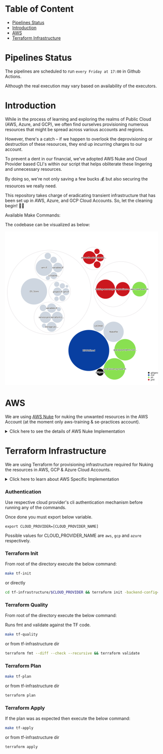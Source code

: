# Table of Content

- [Pipelines Status](#pipelines-status)
- [Introduction](#introduction)
- [AWS](#aws)
- [Terraform Infrastructure](#terraform-infrastructure)

# Pipelines Status

The pipelines are scheduled to run `every Friday at 17:00` in Github Actions.

Although the real execution may vary based on availability of the executors.

# Introduction

While in the process of learning and exploring the realms of Public Cloud (AWS, Azure, and GCP), we often find ourselves provisioning numerous resources that might be spread across various accounts and regions.

However, there's a catch – if we happen to overlook the deprovisioning or destruction of these resources, they end up incurring charges to our account.

To prevent a dent in our financial, we've adopted AWS Nuke and Cloud Provider based CLI's within our script that helps obliterate these lingering and unnecessary resources.

By doing so, we're not only saving a few bucks 💰 but also securing the resources we really need.

This repository takes charge of eradicating transient infrastructure that has been set up in AWS, Azure, and GCP Cloud Accounts. So, let the cleaning begin! 🚀🔥

Available Make Commands:

The codebase can be visualized as below:

![Visualization of the codebase](./diagram.svg)

# AWS

We are using [AWS Nuke](https://github.com/rebuy-de/aws-nuke) for nuking the unwanted resources in the AWS Account (at the moment only aws-training & se-practices account).

<details>
  <summary>Click here to see the details of AWS Nuke Implementation</summary>

### Table of Content

---

- [Considerations](#considerations)
- [Known Issues](#known-issues)
- [Prerequisite](#prerequisite)
- [Login to AWS Account](#login-to-aws-account)
- [AWS Nuke Execution](#aws-nuke-execution)
  - [On SE Practices Account](#on-se-practices-account)
    - [AWS Nuke Scan SE Practices](#aws-nuke-scan-se-practices)
    - [AWS Nuke Destroy SE Practices](#aws-nuke-destroy-se-practices)
  - [On Training Account](#on-training-account)
    - [AWS Nuke Scan Training](#aws-nuke-scan-training)
    - [AWS Nuke Destroy Training](#aws-nuke-destroy-training)
- [GitHub Actions](#github-actions)
- [To Do List](#to-do-list)

### Considerations

At the moment we are using two different yml configuration files per account for the below reasons, which may change in future:

- Separate config file to make it more readable
- Our current AWS IAM Credentials are configured to access resources only in the same account.

Below are the configuration files:
1. [training-account.yml](./training-account.yml) : 1234567890 - All the US regions & Global.
2. [se-practices-account.yml](./se-practices-account.yml) : 9087654321 - All regions & Global.

By default, not all AWS Regions are enabled hence when AWS-Nuke attempts to nuke the resources using the credentials we provided we get "401: AWS was not able to validate the provided access credentials" error.

Hence we have commented AWS regions that were not enabled in AWS Accounts as of 10th July 2021.

Reference links:
- [401 in non enabled Accounts](https://aws.amazon.com/premiumsupport/knowledge-center/iam-validate-access-credentials/)
- [Regional STS](https://aws.amazon.com/about-aws/whats-new/2019/04/aws-security-token-service-sts-now-supports-enabling-the-global-sts-endpoint-to-issue-session-tokens-compatible-with-all-aws-regions/)

Once logged in, to see enabled AWS Regions for the given account execute below:

```bash
aws ec2 describe-regions | jq -r '.Regions[].RegionName'
```

For further explanation you can reach out to:
- [Abhishek](https://github.com/abhisheksr01/)

### Known Issues

For the "Training" AWS account we have disabled execution on `eu-west-1` region as the Github Action fails to nuke any resources in the pipeline.

The above issue occured due to the `Out of Memory` for the `eu-west-1` region.
Hence until we are able to resolve the OOM issue we'll have to manually execute AWS Nuke by un commenting `eu-west-1` in the [training-account.yml](./nuke-configs/training-account.yml) and using below make command:

```ssh
make aws-nuke-destroy account="training"
```

One done kindly add the manual execution logs to the [manual-execution-logs](./manual-execution-logs) directory in the root of the repo for the tracing perspective.

## Prerequisite

- You should have AWS CLI configured.
- Terraform 1.0.1 or higher if you want to run terraform
- nice to have `make`, `jq` and `wget` installed
### Macbook
From the root of this repository execute the below command:
```bash
make aws-nuke-install
```
### Others
[Click here](https://github.com/rebuy-de/aws-nuke#install) to see AWS Nuke installation options.

Once installed rename the binary to "aws-nuke" and add it to the $PATH location.

## Login to AWS Account

Log in to the respective AWS Account against which you would like to perform AWS Nuke operations.

At the moment this repository has the configuration for `training` and `se-practices` accounts.

Note: You must have Admin Rights to perform the aws nuke operations.


## AWS Nuke Execution
### On SE Practices Account
#### AWS Nuke Scan SE Practices
The below command runs a scan against the configuration file to see what resources can be removed or lists nukeable resources.

The filtered resources will be tagged as `filtered by config` & the ones which can be removed as `would remove`.

You can see the resources filtered in the [se-practices-account.yml](./se-practices-account.yml) under the preset section.
```bash
make aws-nuke-scan account=se-practices
```
or directly:
```bash
cd nuke-configs && aws-nuke -c se-practices-account.yml --force
```
Here the `--force` flag skips the manual confirmation.

The above is identical to `terraform plan` and will not remove any resources.
#### AWS Nuke Destroy SE Practices
⚠️⚠️⚠️⚠️⚠️⚠️⚠️⚠️⚠️⚠️⚠️⚠️⚠️⚠️⚠️⚠️ WARNING ⚠️⚠️⚠️⚠️⚠️⚠️⚠️⚠️⚠️⚠️⚠️⚠️⚠️⚠️⚠️⚠️

<b>Do not run AWS Nuke against the production account.</br>
Make sure you have executed the scan command and thoroughly verified the resources to be nuked.</br>
In case of any confusion kindly DO NOT PROCEED with destroy.</b>

⚠️⚠️⚠️⚠️⚠️⚠️⚠️⚠️⚠️⚠️⚠️⚠️⚠️⚠️⚠️⚠️ WARNING ⚠️⚠️⚠️⚠️⚠️⚠️⚠️⚠️⚠️⚠️⚠️⚠️⚠️⚠️⚠️⚠️

<b>It's highly recommended that you use the [GitHub Actions pipeline](#github-actions) to nuke the resources as it'll be consistent and execution logs will be stored in the pipeline</b>

The below command runs against the configuration file to nuke/destroy resources.

The nuked resources will be tagged as `removed`.
```bash
make aws-nuke-destroy account=se-practices
```
or directly:
```bash
aws-nuke -c se-practices-account.yml --no-dry-run
```
Here the `--no-dry-run` flag allows the aws-nuke to nuke the resources and as a precautionary measure we do not add the `--force flag`.

The above is identical to `terraform apply` and will nuke the resource.
### On Training Account
#### AWS Nuke Scan Training
Make sure you are logged in to the Training account.

The below command runs a scan against the configuration file to see what resources can be removed or lists nukeable resources.

You can see the resources filtered in the [training-account.yml](./training-account.yml) under the preset section.
```bash
make aws-nuke-scan account=training
```
or directly:
```bash
cd nuke-configs && aws-nuke -c se-practices-account.yml --force
```
Here the `--force` flag skips the manual confirmation.

The above is identical to `terraform plan` and will not remove any resources.

Note: eu-west-1 is tricky as lots of bucket data is stored in this region.
#### AWS Nuke Destroy Training
⚠️⚠️⚠️⚠️⚠️⚠️⚠️⚠️⚠️⚠️⚠️⚠️⚠️⚠️⚠️⚠️ WARNING ⚠️⚠️⚠️⚠️⚠️⚠️⚠️⚠️⚠️⚠️⚠️⚠️⚠️⚠️⚠️⚠️

<b>Do not run AWS Nuke against the production account.</br>
Make sure you have executed the scan command and thoroughly verified the resources to be nuked.</br>
In case of any confusion kindly DO NOT PROCEED with destroy.</b>

⚠️⚠️⚠️⚠️⚠️⚠️⚠️⚠️⚠️⚠️⚠️⚠️⚠️⚠️⚠️⚠️ WARNING ⚠️⚠️⚠️⚠️⚠️⚠️⚠️⚠️⚠️⚠️⚠️⚠️⚠️⚠️⚠️⚠️

<b>It's highly recommended that you use the [GitHub Actions pipeline](#github-actions) to nuke the resources as it'll be consistent and execution logs will be stored in the pipeline</b>

The below command runs against the configuration file to nuke/destroy resources.

The nuked resources will be tagged as `removed`.
```bash
make aws-nuke-destroy account=training
```
or directly:
```bash
aws-nuke -c training-account.yml --no-dry-run
```
Here the `--no-dry-run` flag allows the aws-nuke to nuke the resources and as a precautionary measure we have not added the `--force` flag.

The above is identical to `terraform apply` and will nuke the resource.

## GitHub Actions
We have scheduled aws-nuke execution at <b>17:00 every Friday</b> in GitHub Actions pipeline or can be manually triggered.

The jobs uses IAM User created through Terraform and can assume Admin roles in respective accounts.

You can see the pipeline configuration [here](./.github/workflows/aws-nuke-pipeline.yml)

The pipeline has two independent jobs `se-practices` and `training` within the workflow of `nuke-aws-accounts`.

![](github-actions.png)

- se-practices: This job destroys resources in all regions and global in the se-practices account.
- training: This job destroys resources in all US regions and global in the training account.

The credentials required for GITHUB Actions are stored in the repository secrets & IAM user credentials as backup are stored in 1Password.

After the execution, the respective jobs uploads logs files as artifacts and can be downloaded from the GitHub Actions UI.

## To Do List

This is the list of things (Non Prioritized) which we need to do to make aws-nuke work better.

- Refactor Terraform code to reduce boiler plate & follow DRY
- IAM Assumed roles, assert the current approach of granting access. Implement if their is a better one!
- Terraform the manual role creation in se-practices account.
- Add Preset/filters for the resources which needs to stay and then after everyone's confirmation nuke training account.
- Nuke training for all regions (eu-west-1 is tricky as lots of bucket data is stored in this region)
- Check if we have other AWS Accounts which can be nuked.
- Check the best practice for running AWS-NUKE & assert the current implementation. ex single config vs multiple.
- Use python panda for better visualization of the aws-nuke stdouts.
- Execute AWS-Nuke <b>plan/scan</b> against the production account. Just to see what orphaned resources we have.DO NOT RUN DESTROY COMMAND IN PROD ACCOUNT.

</details>

# Terraform Infrastructure
We are using Terraform for provisioning infrastructure required for Nuking the resources in AWS, GCP & Azure Cloud Accounts.

<details>
<summary>Click here to learn about AWS Specific Implementation</summary>

You must have Terraform 1.0.1 version installed and logged in to the `AWS Training Account` using google-auth.

The current terraform code creates a bucket in the training account to store the TF state and IAM Group, User, attaches Group policies and user to user group respectively.

Currently, we have manually created `aws-nuke-access-delegator-admin-role` in the `se-practices` which we should add in the TF.

Because it's the 🐔 and the 🥚 problem.
</details>

### Authentication

Use respective cloud provider's cli authentication mechanism before running any of the commands.

Once done you must export below variable.

```
export CLOUD_PROVIDER=[CLOUD_PROVIDER_NAME]
```

Possible values for CLOUD_PROVIDER_NAME are `aws`, `gcp` and `azure` respectively.

### Terraform Init

From root of the directory execute the below command:
```bash
make tf-init
```
or directly
```bash
cd tf-infrastructure/$CLOUD_PROVIDER && terraform init -backend-config=./backend-config.hcl
```

### Terraform Quality
From root of the directory execute the below command:

Runs fmt and validate against the TF code.
```bash
make tf-quality
```
or from tf-infrastructure dir
```bash
terraform fmt --diff --check --recursive && terraform validate
```

### Terraform Plan
```bash
make tf-plan
```
or from tf-infrastructure dir
```bash
terraform plan
```
### Terraform Apply
If the plan was as expected then execute the below command:
```bash
make tf-apply
```
or from tf-infrastructure dir
```bash
terraform apply
```